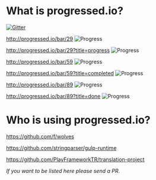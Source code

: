 # What is progressed.io?

[![Gitter](https://badges.gitter.im/Join%20Chat.svg)](https://gitter.im/fehmicansaglam/progressed.io?utm_source=badge&utm_medium=badge&utm_campaign=pr-badge&utm_content=badge)

http://progressed.io/bar/29
![Progress](http://progressed.io/bar/29)   

http://progressed.io/bar/29?title=progress
![Progress](http://progressed.io/bar/29?title=progress)   

http://progressed.io/bar/59
![Progress](http://progressed.io/bar/59)   

http://progressed.io/bar/59?title=completed
![Progress](http://progressed.io/bar/59?title=completed)  

http://progressed.io/bar/89
![Progress](http://progressed.io/bar/89)  

http://progressed.io/bar/89?title=done
![Progress](http://progressed.io/bar/89?title=done)   

# Who is using progressed.io?

https://github.com/f/wolves

https://github.com/stringparser/gulp-runtime

https://github.com/PlayFrameworkTR/translation-project

*If you want to be listed here please send a PR.*



